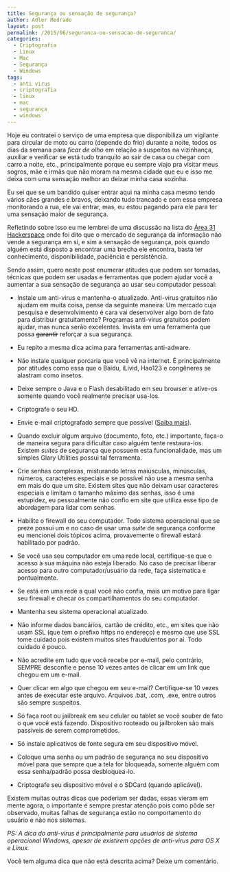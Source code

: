 ```yaml
---
title: Segurança ou sensação de segurança?
author: Adler Medrado
layout: post
permalink: /2015/06/seguranca-ou-sensacao-de-seguranca/
categories:
  - Criptografia
  - Linux
  - Mac
  - Segurança
  - Windows
tags:
  - anti virus
  - criptografia
  - linux
  - mac
  - segurança
  - windows
---
```

Hoje eu contratei o serviço de uma empresa que disponibiliza um vigilante para
circular de moto ou carro (depende do frio) durante a noite, todos os dias da
semana para *ficar de olho* em relação a suspeitos na vizinhança, auxiliar e
verificar se está tudo tranquilo ao sair de casa ou chegar com carro a noite,
etc., principalmente porque eu sempre viajo pra visitar meus sogros,
mãe e irmãs que não moram na mesma cidade que eu e isso me deixa com uma
sensação melhor ao deixar minha casa sozinha.  

Eu sei que se um bandido quiser entrar aqui na minha casa mesmo tendo vários
cães grandes e bravos, deixando tudo trancado e com essa empresa monitorando a
rua, ele vai entrar, mas, eu estou pagando para ele para ter uma sensação
maior de segurança.

Refletindo sobre isso eu me lembrei de uma discussão na lista do
[Área 31 Hackerspace][1] onde foi dito que o mercado de segurança da informação
não vende a segurança em si, e sim a sensação de segurança, pois quando alguém
está disposto a encontrar uma brecha ele encontra, basta ter conhecimento,
disponibilidade, paciência e persistência.

Sendo assim, quero neste post enumerar atitudes que podem ser tomadas, técnicas
que podem ser usadas e ferramentas que podem ajudar você a aumentar a sua
sensação de segurança ao usar seu computador pessoal:

* Instale um anti-virus e mantenha-o atualizado. Anti-virus gratuitos não
 ajudam em muita coisa, pense da seguinte maneira: Um mercado cuja pesquisa e
 desenvolvimento é cara vai desenvolver algo bom de fato para distribuir gratuitamente?
 Programas anti-virus gratuitos podem ajudar, mas nunca serão excelentes.
 Invista em uma ferramenta que possa <del datetime="2015-06-04T02:36:59+00:00">garantir</del>
 reforçar a sua segurança.

* Eu repito a mesma dica acima para ferramentas anti-adware.

* Não instale qualquer porcaria que você vê na internet. É principalmente por
 atitudes como essa que o Baidu, iLivid, Hao123 e congêneres se alastram como insetos.

* Deixe sempre o Java e o Flash desabilitado em seu browser e ative-os somente
 quando você realmente precisar usa-los.

* Criptografe o seu HD.

* Envie e-mail criptografado sempre que possível ([Saiba mais][2]).

* Quando excluir algum arquivo (documento, foto, etc.) importante, faça-o de
 maneira segura para dificultar caso alguém tente restaura-los. Existem *suites*
 de segurança que possuem esta funcionalidade, mas um simples Glary Utilities
 possui tal ferramenta.

* Crie senhas complexas, misturando letras maiúsculas, minúsculas, números,
 caracteres especiais e se possível não use a mesma senha em mais do que um site.
 Existem sites que não deixam usar caracteres especiais e limitam o tamanho
 máximo das senhas, isso é uma estupidez, eu pessoalmente não confio em site
 que utiliza esse tipo de abordagem para lidar com senhas.

* Habilite o firewall do seu computador. Todo sistema operacional que se preze
 possui um e no caso de usar uma *suite* de segurança conforme eu mencionei dois
 tópicos acima, provavemente o firewall estará habilitado por padrão.

* Se você usa seu computador em uma rede local, certifique-se que o acesso à
 sua máquina não esteja liberado. No caso de precisar liberar acesso para outro
 computador/usuário da rede, faça sistematica e pontualmente.

* Se está em uma rede a qual você não confia, mais um motivo para ligar seu
 firewall e checar os compartilhamentos do seu computador.

* Mantenha seu sistema operacional atualizado.

* Não informe dados bancários, cartão de crédito, etc., em sites que não usam
 SSL (que tem o prefixo https no endereço) e mesmo que use SSL tome cuidado pois
 existem muitos sites fraudulentos por aí. Todo cuidado é pouco.

* Não acredite em tudo que você recebe por e-mail, pelo contrário, SEMPRE
 desconfie e pense 10 vezes antes de clicar em um link que chegou em um e-mail.

* Quer clicar em algo que chegou em seu e-mail? Certifique-se 10 vezes antes
 de executar este arquivo. Arquivos .bat, .com, .exe, entre outros são
 sempre suspeitos.

* Só faça root ou jailbreak em seu celular ou tablet se você souber de fato o
 que você está fazendo. Dispositivo rooteado ou jailbroken são mais passíveis
 de serem comprometidos.

* Só instale aplicativos de fonte segura em seu dispositivo móvel.

* Coloque uma senha ou um padrão de segurança no seu dispositivo móvel para
 que sempre que a tela for bloqueada, somente alguém com essa senha/padrão
 possa desbloquea-lo.

* Criptografe seu dispositivo móvel e o SDCard (quando aplicável).

Existem muitas outras dicas que poderiam ser dadas, essas vieram em mente agora,
o importante é sempre prestar atenção pois como pôde ser observado, muitas falhas
de segurança estão no comportamento do usuário e não nos sistemas.

*PS: A dica do anti-virus é principalmente para usuários de sistema operacional
Windows, apesar de existirem opções de anti-virus para OS X e Linux.*

Você tem alguma dica que não está descrita acima? Deixe um comentário.

[1]: http://www.area31.net.br
[2]: http://blog.adlermedrado.com.br/2014/12/introducao-a-criptografia-parte-1/
